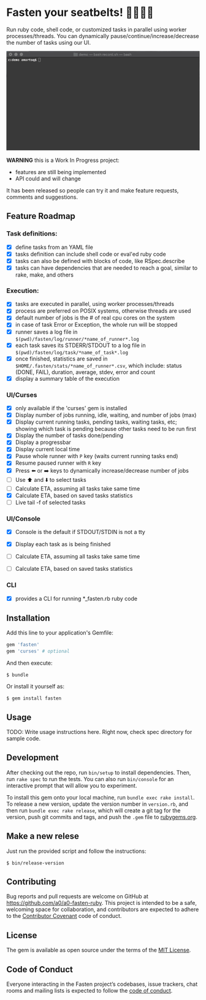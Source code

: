 # Fasten your seatbelts! 💺💺💺💺

Run ruby code, shell code, or customized tasks in parallel using worker processes/threads. You can dynamically pause/continue/increase/decrease the number of tasks using our UI.

![](demo/demo.gif)

**WARNING** this is a Work In Progress project:
- features are still being implemented
- API could and will change

It has been released so people can try it and make feature requests, comments and suggestions.

## Feature Roadmap

### Task definitions:
- [x] define tasks from an YAML file
- [x] tasks definition can include shell code or eval'ed ruby code
- [x] tasks can also be defined with blocks of code, like RSpec.describe
- [x] tasks can have dependencies that are needed to reach a goal, similar to rake, make, and others

### Execution:
- [x] tasks are executed in parallel, using worker processes/threads
- [x] process are preferred on POSIX systems, otherwise threads are used
- [x] default number of jobs is the # of real cpu cores on the system
- [x] in case of task Error or Exception, the whole run will be stopped
- [x] runner saves a log file in `$(pwd)/fasten/log/runner/*name_of_runner*.log`
- [x] each task saves its STDERR/STDOUT to a log file in `$(pwd)/fasten/log/task/*name_of_task*.log`
- [x] once finished, statistics are saved in `$HOME/.fasten/stats/*name_of_runner*.csv`, which include: status (DONE, FAIL), duration, average, stdev, error and count
- [x] display a summary table of the execution

### UI/Curses
- [x] only available if the 'curses' gem is installed
- [x] Display number of jobs running, idle, waiting, and number of jobs (max)
- [x] Display current running tasks, pending tasks, waiting tasks, etc; showing which task is pending because other tasks need to be run first
- [x] Display the number of tasks done/pending
- [x] Display a progressbar
- [x] Display current local time
- [x] Pause whole runner with `P` key (waits current running tasks end)
- [x] Resume paused runner with `R` key
- [x] Press ⬅️ or ➡️ keys to dynamically increase/decrease number of jobs
- [ ] Use ⬆️ and ⬇️ to select tasks
- [ ] Calculate ETA, assuming all tasks take same time
- [x] Calculate ETA, based on saved tasks statistics
- [ ] Live tail -f of selected tasks

### UI/Console
- [x] Console is the default if STDOUT/STDIN is not a tty
- [x] Display each task as is being finished
- [ ] Calculate ETA, assuming all tasks take same time
- [ ] Calculate ETA, based on saved tasks statistics


### CLI
- [x] provides a CLI for running *_fasten.rb ruby code


## Installation

Add this line to your application's Gemfile:

```ruby
gem 'fasten'
gem 'curses' # optional
```

And then execute:

    $ bundle

Or install it yourself as:

    $ gem install fasten

## Usage

TODO: Write usage instructions here. Right now, check spec directory for sample code.

## Development

After checking out the repo, run `bin/setup` to install dependencies. Then, run `rake spec` to run the tests. You can also run `bin/console` for an interactive prompt that will allow you to experiment.

To install this gem onto your local machine, run `bundle exec rake install`. To release a new version, update the version number in `version.rb`, and then run `bundle exec rake release`, which will create a git tag for the version, push git commits and tags, and push the `.gem` file to [rubygems.org](https://rubygems.org).

## Make a new relese

Just run the provided script and follow the instructions:

    $ bin/release-version

## Contributing

Bug reports and pull requests are welcome on GitHub at https://github.com/a0/a0-fasten-ruby. This project is intended to be a safe, welcoming space for collaboration, and contributors are expected to adhere to the [Contributor Covenant](http://contributor-covenant.org) code of conduct.

## License

The gem is available as open source under the terms of the [MIT License](https://opensource.org/licenses/MIT).

## Code of Conduct

Everyone interacting in the Fasten project’s codebases, issue trackers, chat rooms and mailing lists is expected to follow the [code of conduct](https://github.com/a0/a0-fasten-ruby/blob/master/CODE_OF_CONDUCT.md).
